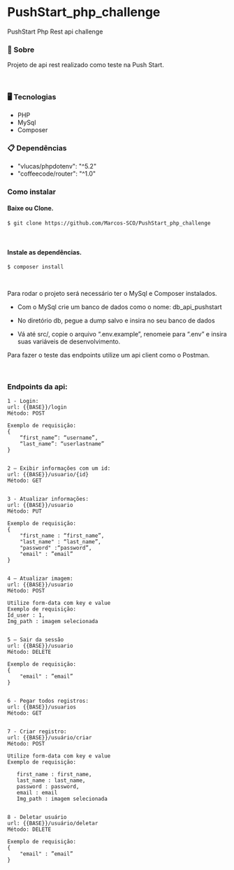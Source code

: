 # PushStart_php_challenge
PushStart Php Rest api challenge 

### <p id='about'>📑 Sobre</p>

Projeto de api rest realizado como teste na Push Start.

<br/>

### <p id='tecnology'>🖥 Tecnologias</p>

<ul>
  <li>PHP</li>
  <li>MySql</li>
  <li>Composer</li>
</ul>


### <p id='install'>📋 Dependências</p>

<ul>
  <li>"vlucas/phpdotenv": "^5.2"</li>
  <li>"coffeecode/router": "^1.0"</li>
</ul>


### <p id='install'> Como instalar</p>

#### Baixe ou Clone.

```shell
$ git clone https://github.com/Marcos-SCO/PushStart_php_challenge
```

<br/>

#### Instale as dependências.

```shell
$ composer install
```

<br>

Para rodar o projeto será necessário ter o MySql e Composer instalados.

- Com o MySql crie um banco de dados como o nome: db_api_pushstart

- No diretório db, pegue a dump salvo e insira no seu banco de dados

- Vá até src/, copie o arquivo “.env.example”, renomeie para “.env” e insira suas variáveis de desenvolvimento.

Para fazer o teste das endpoints utilize um api client como o Postman.

<br/>


### Endpoints da api:
    
    1 - Login: 
    url: {{BASE}}/login  
    Método: POST

    Exemplo de requisição:
    {
        “first_name”: “username”, 
        “last_name”: “userlastname” 
    }


    2 – Exibir informações com um id: 
    url: {{BASE}}/usuario/{id}  
    Método: GET


    3 - Atualizar informações: 
    url: {{BASE}}/usuario  
    Método: PUT
    
    Exemplo de requisição:
    {
        "first_name : “first_name”,
        "last_name" : “last_name”,
        "password" :“password”,
        "email" : ”email” 
    }


    4 – Atualizar imagem: 
    url: {{BASE}}/usuario  
    Método: POST

    Utilize form-data com key e value
    Exemplo de requisição:
    Id_user : 1,
    Img_path : imagem selecionada  


    5 – Sair da sessão
    url: {{BASE}}/usuario  
    Método: DELETE

    Exemplo de requisição:
    {
        "email" : ”email” 
    }


    6 - Pegar todos registros:
    url: {{BASE}}/usuarios  
    Método: GET


    7 - Criar registro: 
    url: {{BASE}}/usuário/criar  
    Método: POST

    Utilize form-data com key e value
    Exemplo de requisição:
       
       first_name : first_name,
       last_name : last_name,
       password : password,
       email : email 
       Img_path : imagem selecionada  


    8 - Deletar usuário
    url: {{BASE}}/usuário/deletar  
    Método: DELETE

    Exemplo de requisição:
    {
        "email" : ”email” 
    }
